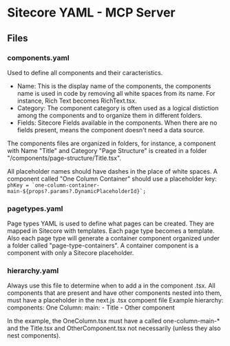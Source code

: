 # Sitecore YAML - MCP Server

## Files
### components.yaml
Used to define all components and their caracteristics. 
* Name: This is the display name of the components, the components name is used in code by removing all white spaces from its name. For instance, Rich Text becomes RichText.tsx.
* Category: The component category is often used as a logical distiction among the components and to organize them in different folders.
* Fields: Sitecore Fields available in the components. When there are no fields present, means the component doesn't need a data source.

The components files are organized in folders, for instance, a component with Name "Title" and Category "Page Structure" is created in a folder "/components/page-structure/Title.tsx".

All placeholder names should have dashes in the place of white spaces. A component called "One Column Container" should use a placeholder key:
 ``phKey = `one-column-container-main-${props?.params?.DynamicPlaceholderId}`; ``

### pagetypes.yaml
Page types YAML is used to define what pages can be created. They are mapped in Sitecore with templates. Each page type becomes a template.
Also each page type will generate a container component organized under a folder called "page-type-containers". A container component is a component with only a Sitecore placeholder.

### hierarchy.yaml
Always use this file to determine when to add a <placeholder> in the component .tsx.
All components that are present and have other components nested into them, must have a placeholder in the next.js .tsx compoent file
Example
hierarchy:
  components:
    One Column: 
      main:
        - Title
        - Other component

In the example, the OneColumn.tsx must have a <placeholder> called one-column-main-* and the Title.tsx and OtherComponent.tsx not necessarily (unless they also nest components).
